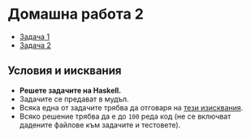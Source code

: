 # Домашна работа 2

- [Задача 1](./task-1)
- [Задача 2](./task-2)

## Условия и иисквания

- **Решете задачите на Haskell.**
- Задачите се предават в мудъл.
- Всяка една от задачите трябва да отговаря на [тези изисквания](https://github.com/ichko/fmi-fp-2020-21/wiki/%D0%94%D0%BE%D0%B1%D1%80%D0%B8-%D0%BF%D1%80%D0%B0%D0%BA%D1%82%D0%B8%D0%BA%D0%B8,-%D0%BA%D0%BE%D0%B8%D1%82%D0%BE-%D0%B4%D0%B0-%D1%81%D0%BB%D0%B5%D0%B4%D0%B2%D0%B0%D0%BC%D0%B5!).
- Всяко решение трябва да е до `100` реда код (не се включват дадените файлове към задачите и тестовете).
